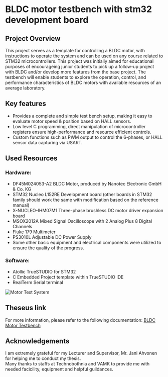# BLDC motor testbench with stm32 development board

## Project Overview

This project serves as a template for controlling a BLDC motor, with instructions to operate the system and can be used on any course related to STM32 microcontrollers.
This project was initially aimed for educational purposes of encourageing junior students to pick up a follow-up project with BLDC and/or develop more features from the base project.
The testbench will enable students to explore the operation, control, and performance characteristics of BLDC motors with available resources of an average laboratory.

## Key features

- Provides a complete and simple test bench setup, making it easy to evaluate motor speed & position based on HALL sensors.
- Low level C programming, direct manipulation of microcontroller registers ensure high-performance and resource efficient controls.
- Custom functions such as PWM output to control the 6-phases, or HALL sensor data capturing via USART.

## Used Resources

### Hardware:

- DF45M024053-A2 BLDC Motor, produced by Nanotec Electronic GmbH & Co. KG
- STM32 Nucleo L152RE Development board (other boards in STM32 family should work the same with modification based on the reference manual)
- X-NUCLEO-IHM07M1 Three-phase brushless DC motor driver expansion board
- MSOX2012A Mixed Signal Oscilloscope with 2 Analog Plus 8 Digital Channels
- Fluke 179 Multimeter
- PS3010L Adjustable DC Power Supply
- Some other basic equipment and electrical components were utilized to ensure the quality of the progress.

### Software:
- Atollic TrueSTUDIO for STM32
- C Embedded Project template within TrueSTUDIO IDE
- RealTerm Serial terminal

![Motor Test System](https://github.com/user-attachments/assets/589f9e17-0a9d-4fb9-a6d7-8a787ce7e6b3)

## Theseus link

For more information, please refer to the following documentation: [BLDC Motor Testbench](https://www.theseus.fi/handle/10024/812671)

## Acknowledgements

I am extremely grateful for my Lecturer and Supervisor, Mr. Jani Ahvonen for helping me to conduct my thesis.\
Many thanks to staffs at Technobothnia and VAMK to provide me with needed facicility, equipment and helpful guildances.
